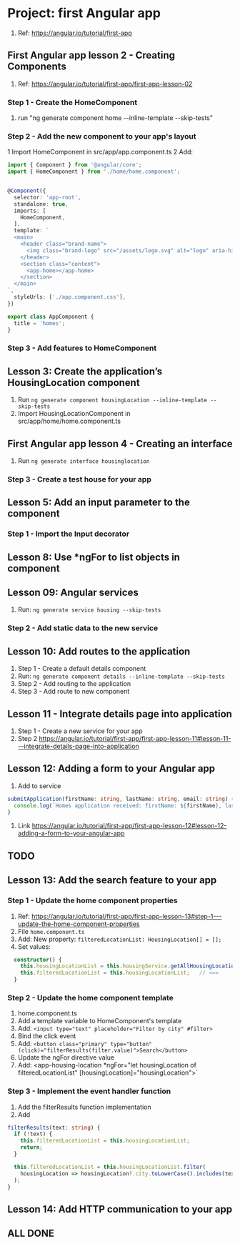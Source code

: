 # Project: first Angular app

1. Ref: <https://angular.io/tutorial/first-app>

## First Angular app lesson 2 - Creating Components

1. Ref: <https://angular.io/tutorial/first-app/first-app-lesson-02>

### Step 1 - Create the HomeComponent

1. run "ng generate component home --inline-template --skip-tests"

### Step 2 - Add the new component to your app's layout

1 Import HomeComponent in src/app/app.component.ts
2 Add:

```typescript
import { Component } from '@angular/core';
import { HomeComponent } from './home/home.component';


@Component({
  selector: 'app-root',
  standalone: true,
  imports: [
    HomeComponent,
  ],
  template: `
  <main>
    <header class="brand-name">
      <img class="brand-logo" src="/assets/logo.svg" alt="logo" aria-hidden="true">
    </header>
    <section class="content">
      <app-home></app-home>
    </section>
  </main>
`,
  styleUrls: ['./app.component.css'],
})

export class AppComponent {
  title = 'homes';
}
```

### Step 3 - Add features to HomeComponent

## Lesson 3: Create the application’s HousingLocation component

1. Run `ng generate component housingLocation --inline-template --skip-tests`
2. Import HousingLocationComponent in src/app/home/home.component.ts

## First Angular app lesson 4 - Creating an interface

1. Run `ng generate interface housinglocation`

### Step 3 - Create a test house for your app

## Lesson 5: Add an input parameter to the component

### Step 1 - Import the Input decorator

## Lesson 8: Use *ngFor to list objects in component

## Lesson 09: Angular services

1. Run: `ng generate service housing --skip-tests`

### Step 2 - Add static data to the new service

## Lesson 10: Add routes to the application

1. Step 1 - Create a default details component
2. Run: `ng generate component details --inline-template --skip-tests`
3. Step 2 - Add routing to the application
4. Step 3 - Add route to new component

## Lesson 11 - Integrate details page into application

1. Step 1 - Create a new service for your app
2. Step 2 <https://angular.io/tutorial/first-app/first-app-lesson-11#lesson-11---integrate-details-page-into-application>

## Lesson 12: Adding a form to your Angular app

1. Add to service

```Typescript
submitApplication(firstName: string, lastName: string, email: string) {
  console.log(`Homes application received: firstName: ${firstName}, lastName: ${lastName}, email: ${email}.`);
}
```

1. Link <https://angular.io/tutorial/first-app/first-app-lesson-12#lesson-12-adding-a-form-to-your-angular-app>

## TODO

## Lesson 13: Add the search feature to your app

### Step 1 - Update the home component properties

1. Ref: <https://angular.io/tutorial/first-app/first-app-lesson-13#step-1---update-the-home-component-properties>
2. File `home.component.ts`
3. Add: New property: `filteredLocationList: HousingLocation[] = [];`
4. Set values:

```TypeScript
  constructor() {
    this.housingLocationList = this.housingService.getAllHousingLocations();
    this.filteredLocationList = this.housingLocationList;   // <==
  }
```

### Step 2 - Update the home component template

1. home.component.ts
2. Add a template variable to HomeComponent's template
3. Add: `<input type="text" placeholder="Filter by city" #filter>`
4. Bind the click event
5. Add: `<button class="primary" type="button" (click)="filterResults(filter.value)">Search</button>`
6. Update the ngFor directive value
7. Add: <app-housing-location *ngFor="let housingLocation of filteredLocationList" [housingLocation]="housingLocation"></app-housing-location>`

### Step 3 - Implement the event handler function

1. Add the filterResults function implementation
2. Add

```typescript
filterResults(text: string) {
  if (!text) {
    this.filteredLocationList = this.housingLocationList;
    return;
  }

  this.filteredLocationList = this.housingLocationList.filter(
    housingLocation => housingLocation?.city.toLowerCase().includes(text.toLowerCase())
  );
}
```

## Lesson 14: Add HTTP communication to your app

## ALL DONE
